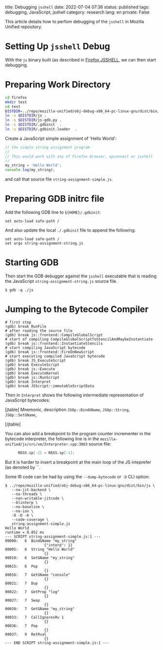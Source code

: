 title: Debugging `jsshell`
date: 2022-07-04 07:36
status: published
tags: debugging, JavaScript, jsshell
category: research
lang: en
private: False

This article details how to perfom debugging of the `jsshell` in Mozilla Unified repository.

# Setting Up `jsshell` Debug

With the `js` binary built (as described in [Firefox JSSHELL]({filename}firefox-jsshell.md), we can then start debugging.

# Preparing Work Directory

```bash
cd firefox
mkdir test
cd test
DISTDIR=../repo/mozilla-unified/obj-debug-x86_64-pc-linux-gnu/dist/bin/js
ln -s $DISTDIR/js .
ln -s $DISTDIR/js-gdb.py .
ln -s $DISTDIR/.gdbinit  .
ln -s $DISTDIR/.gdbinit.loader  .
```
Create a JavaScript simple assignment of 'Hello World':
```javascript
// the simple string assignment program
//
// This would work with any of Firefox browser, xpconnect or jsshell
//
my_string = 'Hello World';
console.log(my_string);
```

and call that source file `string-assignment-simple.js`.

# Preparing GDB initrc file

Add the following GDB line to `${HOME}/.gdbinit`:

```gdb
set auto-load safe-path /
```

And also update the local `./.gdbinit` file to append the following:

```gdb
set auto-load safe-path /
set args string-assignment-string.js
```

# Starting GDB

Then start the GDB debugger against the `jsshell` executable that is reading the JavaScript `string-assignment-string.js` source file.

```console
$ gdb -q ./js
```

# Jumping to the Bytecode Compiler

```gdb
# first stop 
(gdb) break RunFile
# after reading the source file
(gdb) break js::frontend::CompileGlobalScript
# start of compiling CompileGlobalScriptToStencilAndMaybeInstantiate
(gdb) break js::frontend::InstantiateStencils
# start compiling JavaScript bytecode
(gdb) break js::frontend::FireOnNewScript
# start executing compiled JavaScript bytecode
(gdb) break JS_ExecuteScript
(gdb) break ExecuteScript
(gdb) break js::Execute
(gdb) break ExecuteKernel
(gdb) break js::RunScript
(gdb) break Interpret
(gdb) break JSScript::immutableScriptData
```

Then in `Interpret` shows the following intermediate representation of JavaScript bytecodes:

[jtable]
Mnemonic, description
`JSOp::BindGName`,
`JSOp::String`,
`JSOp::SetGName`,

[/jtable]

You can also add a breakpoint to the program counter incrementer in the bytecode interpreter, the following line is in the `mozilla-unified/js/src/vm/Interpreter.cpp:3063` source file:

```c
      REGS.sp[-2] = REGS.sp[-1];
```

But it is harder to insert a breakpoint at the main loop of the JS inteprefer (as denoted by ``.

Some IR code can be had by using the `--dump-bytecode` or `-D` CLI option:

```console
$ ../repo/mozilla-unified/obj-debug-x86_64-pc-linux-gnu/dist/bin/js \
   --no-jit-backend \
   --no-threads \
   --non-writable-jitcode \
   --blinterp \
   --no-baseline \
   --no-ion \
   -O -D -b \
   --code-coverage \
   string-assignment-simple.js 
Hello World
runtime = 0.852 ms
--- SCRIPT string-assignment-simple.js:1 ---
00000:   6  BindGName "my_string"
                  {"interp": 1}
00005:   6  String "Hello World"
                  {}
00010:   6  SetGName "my_string"
                  {}
00015:   6  Pop
                  {}
00016:   7  GetGName "console"
                  {}
00021:   7  Dup
                  {}
00022:   7  GetProp "log"
                  {}
00027:   7  Swap
                  {}
00028:   7  GetGName "my_string"
                  {}
00033:   7  CallIgnoresRv 1
                  {}
00036:   7  Pop
                  {}
00037:   9  RetRval
                  {}
--- END SCRIPT string-assignment-simple.js:1 ---
```

